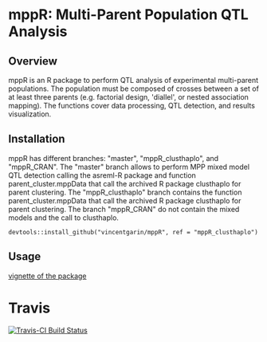 mppR: Multi-Parent Population QTL Analysis
====


## Overview

mppR is an R package to perform QTL analysis of experimental multi-parent populations. The population must be composed of crosses between a set of at least three parents (e.g. factorial design, 'diallel', or nested association mapping). The functions cover data processing, QTL detection, and results visualization.

## Installation

mppR has different branches: "master", "mppR_clusthaplo", and "mppR_CRAN". The
"master" branch allows to perform MPP mixed model QTL detection calling the asreml-R package and function parent_cluster.mppData that call the archived R package clusthaplo for parent clustering. The "mppR_clusthaplo" branch contains the function parent_cluster.mppData that call the archived R package clusthaplo for parent clustering. The branch "mppR_CRAN" do not contain the mixed models and the call to clusthaplo.

```
devtools::install_github("vincentgarin/mppR", ref = "mppR_clusthaplo")

```

## Usage

[vignette of the package](inst/doc/mppR_vignette.pdf)

# Travis

[![Travis-CI Build Status](https://travis-ci.org/vincentgarin/mppR.svg?branch=master,mppR_CRAN)](https://travis-ci.org/vincentgarin/mppR)